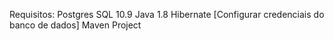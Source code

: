
Requisitos:
Postgres SQL 10.9
Java 1.8
Hibernate [Configurar credenciais do banco de dados]
Maven Project
